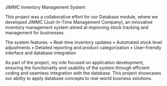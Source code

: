 JIMMC Inventory Management System

This project was a collaborative effort for 
our Database module, where we developed 
JIMMC (Just-In-Time Management Company), 
an innovative inventory management system 
aimed at improving stock tracking and 
management for businesses.

The system features:
	•	Real-time inventory updates
	•	Automated stock level adjustments
	•	Detailed reporting and product categorization
	•	User-friendly interface and database integration

As part of the project, my role focused on 
application development, ensuring the 
functionality and usability of the system 
through efficient coding and seamless 
integration with the database. This project 
showcases our ability to apply database 
concepts to real-world business solutions.